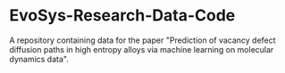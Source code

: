 # EvoSys-Research-Data-Code
A repository containing data for the paper "Prediction of vacancy defect diffusion paths in high entropy alloys via machine learning on molecular dynamics data".
